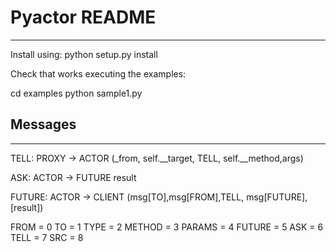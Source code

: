 # Pyactor README
-----------------------------

Install using:
python setup.py install

Check that works executing the examples:

cd examples
python sample1.py


## Messages
---------------


TELL: PROXY -> ACTOR
(_from, self.__target, TELL, self.__method,args)


ASK: ACTOR -> FUTURE
result

FUTURE: ACTOR -> CLIENT
(msg[TO],msg[FROM],TELL, msg[FUTURE],[result])


FROM = 0
TO = 1
TYPE = 2
METHOD = 3
PARAMS = 4
FUTURE = 5
ASK = 6
TELL = 7
SRC = 8
